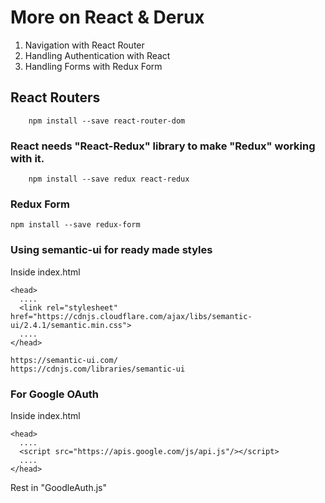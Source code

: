 # More on React & Derux

1. Navigation with React Router
2. Handling Authentication with React
3. Handling Forms with Redux Form

## React Routers

        npm install --save react-router-dom

### React needs "React-Redux" library to make "Redux" working with it.

        npm install --save redux react-redux

### Redux Form

    npm install --save redux-form

### Using semantic-ui for ready made styles

Inside index.html

    <head>
      ....
      <link rel="stylesheet" href="https://cdnjs.cloudflare.com/ajax/libs/semantic-ui/2.4.1/semantic.min.css">
      ....
    </head>

    https://semantic-ui.com/
    https://cdnjs.com/libraries/semantic-ui

### For Google OAuth

Inside index.html

    <head>
      ....
      <script src="https://apis.google.com/js/api.js"/></script>
      ....
    </head>

Rest in "GoodleAuth.js"
